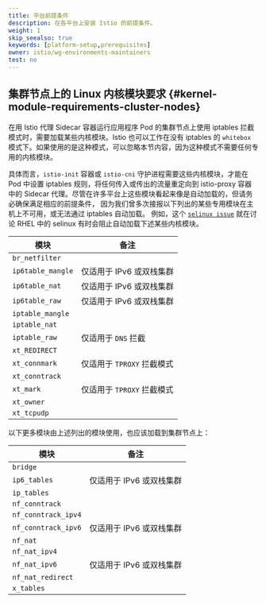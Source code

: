 ```yaml
---
title: 平台前提条件  
description: 在各平台上安装 Istio 的前提条件。  
weight: 1  
skip_seealso: true
keywords: [platform-setup,prerequisites]
owner: istio/wg-environments-maintainers
test: no
---
```


## 集群节点上的 Linux 内核模块要求 {#kernel-module-requirements-cluster-nodes}

在用 Istio 代理 Sidecar 容器运行应用程序 Pod 的集群节点上使用 iptables
拦截模式时，需要加载某些内核模块。Istio 也可以工作在没有 iptables 的 `whitebox`
模式下。如果使用的是这种模式，可以忽略本节内容，因为这种模式不需要任何专用的内核模块。

具体而言，`istio-init` 容器或 `istio-cni` 守护进程需要这些内核模块，才能在 Pod
中设置 iptables 规则，将任何传入或传出的流量重定向到 istio-proxy 容器中的 Sidecar
代理。尽管在许多平台上这些模块看起来像是自动加载的，但请务必确保满足相应的前提条件，
因为我们曾多次接报以下列出的某些专用模块在主机上不可用，或无法通过 iptables 自动加载。
例如，这个 [`selinux issue`](https://www.suse.com/support/kb/doc/?id=000020241)
就在讨论 RHEL 中的 selinux 有时会阻止自动加载下述某些内核模块。

| 模块                   |   备注                   |
| --------------------- | ------------------------ |
| `br_netfilter`        |                          |
| `ip6table_mangle`     | 仅适用于 IPv6 或双栈集群    |
| `ip6table_nat`        | 仅适用于 IPv6 或双栈集群    |
| `ip6table_raw`        | 仅适用于 IPv6 或双栈集群    |
| `iptable_mangle`      |                          |
| `iptable_nat`         |                          |
| `iptable_raw`         | 仅适用于 `DNS` 拦截        |
| `xt_REDIRECT`         |                          |
| `xt_connmark`         | 仅适用于 `TPROXY` 拦截模式  |
| `xt_conntrack`        |                          |
| `xt_mark`             | 仅适用于 `TPROXY` 拦截模式  |
| `xt_owner`            |                          |
| `xt_tcpudp`           |                          |

以下更多模块由上述列出的模块使用，也应该加载到集群节点上：

| 模块                  | 备注                  |
| -------------------- | --------------------- |
| `bridge`             |                       |
| `ip6_tables`         | 仅适用于 IPv6 或双栈集群 |
| `ip_tables`          |                       |
| `nf_conntrack`       |                       |
| `nf_conntrack_ipv4`  |                       |
| `nf_conntrack_ipv6`  | 仅适用于 IPv6 或双栈集群 |
| `nf_nat`             |                       |
| `nf_nat_ipv4`        |                       |
| `nf_nat_ipv6`        | 仅适用于 IPv6 或双栈集群 |
| `nf_nat_redirect`    |                       |
| `x_tables`           |                       |
